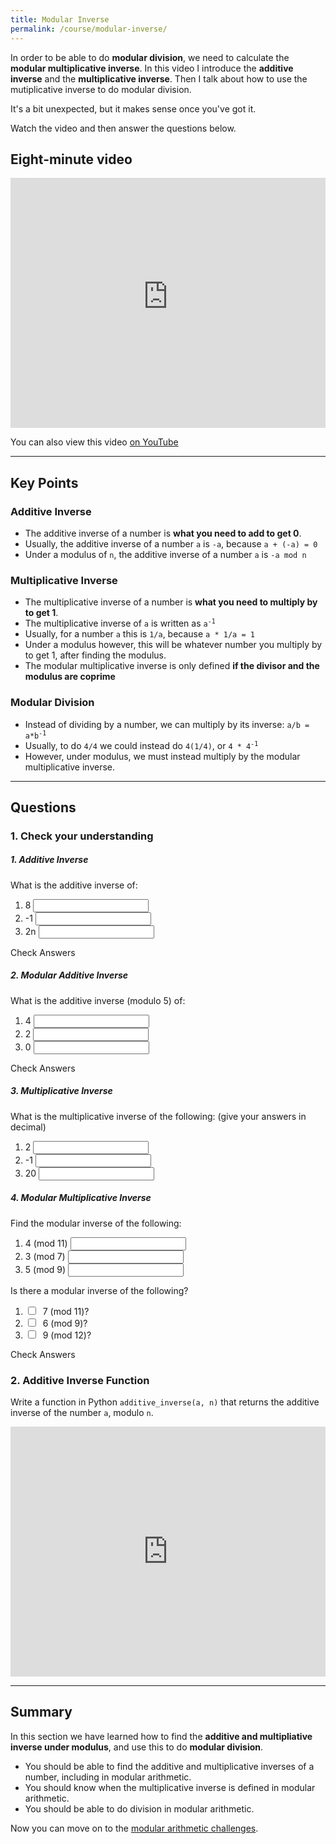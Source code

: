 ```yaml
---
title: Modular Inverse
permalink: /course/modular-inverse/
---
```


In order to be able to do **modular division**, we need to calculate the **modular multiplicative inverse**. In this video I introduce the **additive inverse** and the **multiplicative inverse**. Then I talk about how to use the mutiplicative inverse to do modular division.

It's a bit unexpected, but it makes sense once you've got it.

Watch the video and then answer the questions below.

## Eight-minute video

<iframe width="100%" height="400px" src="https://www.youtube-nocookie.com/embed/pwzVH6IgvSw" frameborder="0" allow="accelerometer; autoplay; encrypted-media; gyroscope; picture-in-picture" allowfullscreen></iframe>

You can also view this video [on YouTube](https://youtu.be/pwzVH6IgvSw)

---

## Key Points

### Additive Inverse

* The additive inverse of a number is **what you need to add to get 0**.
* Usually, the additive inverse of a number `a` is `-a`, because `a + (-a) = 0`
* Under a modulus of `n`, the additive inverse of a number `a` is `-a mod n`

### Multiplicative Inverse

* The multiplicative inverse of a number is **what you need to multiply by to get 1**.
* The multiplicative inverse of `a` is written as <code>a<sup>-1</sup></code>
* Usually, for a number `a` this is `1/a`, because `a * 1/a = 1`
* Under a modulus however, this will be whatever number you multiply by to get 1, after finding the modulus.
* The modular multiplicative inverse is only defined **if the divisor and the modulus are coprime**

### Modular Division
* Instead of dividing by a number, we can multiply by its inverse: <code>a/b = a*b<sup>-1</sup></code>
* Usually, to do `4/4` we could instead do `4(1/4)`, or <code>4 * 4<sup>-1</sup></code>
* However, under modulus, we must instead multiply by the modular multiplicative inverse.

---

## Questions

### 1. Check your understanding

##### 1. Additive Inverse

What is the additive inverse of:

1. <label for ="q31">8</label> <input type="text" id="q31" data-answer="-8"/> <span id="q31c" style="display:inline-block"></span>
2. <label for ="q32">-1</label> <input type="text" id="q32" data-answer="1"/> <span id="q32c" style="display:inline-block"></span>
3. <label for ="q33">2n</label> <input type="text" id="q33" data-answer="-2n"/> <span id="q33c" style="display:inline-block"></span>

<a class="btn btn-primary" type="submit" onClick="checkAnswers('q3')">Check Answers</a>
<script src="/assets/check.js"></script>

##### 2. Modular Additive Inverse

What is the additive inverse (modulo 5) of:

1. <label for ="q41">4</label> <input type="text" id="q41" data-answer="1"/> <span id="q41c" style="display:inline-block"></span>
2. <label for ="q42">2</label> <input type="text" id="q42" data-answer="3"/> <span id="q42c" style="display:inline-block"></span>
3. <label for ="q43">0</label> <input type="text" id="q43" data-answer="0"/> <span id="q43c" style="display:inline-block"></span>

<a class="btn btn-primary" type="submit" onClick="checkAnswers('q4')">Check Answers</a>

##### 3. Multiplicative Inverse

What is the multiplicative inverse of the following: (give your answers in decimal)

1. <label for ="q51">2</label> <input type="text" id="q51" data-answer="0.5"/> <span id="q51c" style="display:inline-block"></span>
2. <label for ="q52">-1</label> <input type="text" id="q52" data-answer="-1"/> <span id="q52c" style="display:inline-block"></span>
3. <label for ="q53">20</label> <input type="text" id="q53" data-answer="0.05"/> <span id="q53c" style="display:inline-block"></span>

##### 4. Modular Multiplicative Inverse

Find the modular inverse of the following:

1. <label for ="q11"> 4 (mod 11)</label> <input type="text" id="q11" data-answer="3"/> <span id="q11c" style="display:inline-block"></span>
2. <label for ="q12"> 3 (mod 7)</label> <input type="text" id="q12" data-answer="5"/> <span id="q12c" style="display:inline-block"></span>
3. <label for ="q13"> 5 (mod 9)</label> <input type="text" id="q13" data-answer="2"/> <span id="q13c" style="display:inline-block"></span>

Is there a modular inverse of the following?

1. <input type="checkbox" id="q21" data-answer="true"/> <span id="q21c" style="display:inline-block"></span> <label for ="q21">7 (mod 11)?</label> 
2. <input type="checkbox" id="q22" data-answer="false"/> <span id="q22c" style="display:inline-block"></span> <label for ="q22">6 (mod 9)?</label> 
3. <input type="checkbox" id="q23" data-answer="false"/> <span id="q23c" style="display:inline-block"></span> <label for ="q23">9 (mod 12)?</label> 

<a class="btn btn-primary" type="submit" onClick="checkAnswers('q1', q2')">Check Answers</a>

### 2. Additive Inverse Function

Write a function in Python `additive_inverse(a, n)` that returns the additive inverse of the number `a`, modulo `n`.

<iframe height="400px" width="100%" src="https://repl.it/@davidgundry/MathsForCSModularArithmeticAdditiveInverse?lite=true" scrolling="no" frameborder="no" allowtransparency="true" allowfullscreen="true" sandbox="allow-forms allow-pointer-lock allow-popups allow-same-origin allow-scripts allow-modals"></iframe>

---

## Summary

In this section we have learned how to find the **additive and multipliative inverse under modulus**, and use this to do **modular division**. 

* You should be able to find the additive and multiplicative inverses of a number, including in modular arithmetic.
* You should know when the multiplicative inverse is defined in modular arithmetic.
* You should be able to do division in modular arithmetic.

Now you can move on to the [modular arithmetic challenges](../modular-challenges-java).